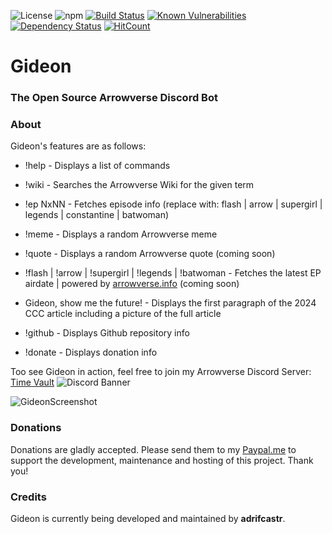 ![License](https://img.shields.io/badge/License-GPLv2-blue.svg)
![npm](https://img.shields.io/npm/v/discord.js.svg)
[![Build Status](https://travis-ci.org/adrifcastr/Gideon.svg?branch=master)](https://travis-ci.org/adrifcastr/Gideon)
[![Known Vulnerabilities](https://snyk.io//test/github/adrifcastr/Gideon/badge.svg?targetFile=package.json)](https://snyk.io//test/github/adrifcastr/Gideon)
[![Dependency Status](https://david-dm.org/adrifcastr/Gideon.svg)](https://david-dm.org/adrifcastr/Gideon.svg)
[![HitCount](http://hits.dwyl.io/adrifcastr/Gideon.svg)](http://hits.dwyl.io/adrifcastr/Gideon)

# Gideon  
### The Open Source Arrowverse Discord Bot

### About

Gideon's features are as follows:

* !help - Displays a list of commands

* !wiki <term> - Searches the Arrowverse Wiki for the given term
  
* !ep <show> NxNN - Fetches episode info (replace <show> with: flash | arrow | supergirl | legends | constantine | batwoman)
  
* !meme - Displays a random Arrowverse meme

* !quote - Displays a random Arrowverse quote (coming soon)

* !flash | !arrow | !supergirl | !legends | !batwoman - Fetches the latest EP airdate | powered by [arrowverse.info](https://arrowverse.info/) (coming soon)

* Gideon, show me the future! - Displays the first paragraph of the 2024 CCC article including a picture of the full article

* !github - Displays Github repository info

* !donate - Displays donation info

Too see Gideon in action, feel free to join my Arrowverse Discord Server: [Time Vault](https://invite.gg/tmvt) 
![Discord Banner](https://discordapp.com/api/guilds/595318490240385037/widget.png?style=banner2)

![GideonScreenshot](https://i.imgur.com/9Pdixuy.png)

### Donations

Donations are gladly accepted. Please send them to my [Paypal.me](https://www.paypal.me/adrifcastr)
to support the development, maintenance and hosting of this project. Thank you!

### Credits

Gideon is currently being developed and maintained by __adrifcastr__.<br>
